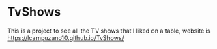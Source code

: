 # TvShows
This is a project to see all the TV shows that I liked on a table,
website is https://lcampuzano10.github.io/TvShows/
